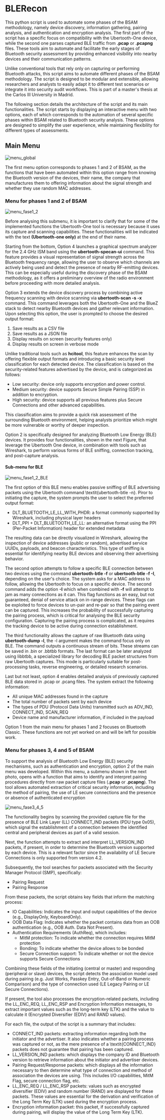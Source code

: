 # BLERecon
This python script is used to automate some phases of the BSAM methodology, namely device discovery, information gathering, pairing analysis, and authentication and encryption analysis.  The first part of the script has a specific focus on compatibility with the Ubertooth-One device, while the second one parses captured BLE traffic from **.pcap** or **.pcapng** files. These tools aim to automate and facilitate the early stages of Bluetooth security assessment by providing enhanced visibility into nearby devices and their communication patterns.

Unlike conventional tools that rely only on capturing or performing Bluetooth attacks, this script aims to automate different phases of the BSAM methodology. The script is designed to be modular and extensible, allowing researchers and analysts to easily adapt it to different test scenarios or integrate it into security audit workflows. This is part of a master's thesis at the Carlos III University in Madrid.

The following section details the architecture of the script and its main functionalities. The script starts by displaying an interactive menu with two options, each of which corresponds to the automation of several specific phases within BSAM related to Bluetooth security analysis. These options are designed to simplify the user experience, while maintaining flexibility for different types of assessments.

## Main Menu 
![menu_global](https://github.com/user-attachments/assets/2a7c7445-4524-466e-8f9f-c98ed19c73c9)

The first menu option corresponds to phases 1 and 2 of BSAM, as the functions that have been automated within this option range from knowing the Bluetooth version of the devices, their name, the company that manufactures them to offering information about the signal strength and whether they use random MAC addresses.

### Menu for phases 1 and 2 of BSAM
![menu_fase1_2](https://github.com/user-attachments/assets/37a5203d-1bc0-4d04-a989-c3adfe094787)

Before analysing this submenu, it is important to clarify that for some of the implemented functions the Ubertooth-One tool is necessary because it uses its capture and scanning capabilities. These functionalities will be indicated with the text **(Ubertooth-one only)** at the end of their name.

Starting from the bottom, Option 4 launches a graphical spectrum analyzer for the 2.4 GHz ISM band using the **ubertooth-specan-ui** command. This feature provides a visual representation of signal strength across the Bluetooth frequency range, allowing the user to observe which channels are actively being used and detect the presence of nearby RF-emitting devices. This can be especially useful during the discovery phase of the BSAM methodology, as it offers a preliminary overview of the radio environment before proceeding with more detailed analysis.

Option 3 extends the device discovery process by combining active frequency scanning with device scanning via **ubertooth-scan -s -x** command. This command leverages both the Ubertooth-One and the BlueZ stack to detect nearby Bluetooth devices and gather relevant information. Upon selecting this option, the user is prompted to choose the desired output format:

1. Save results as a CSV file
2. Save results as a JSON file
3. Display results on screen (security features only)
4. Display results on screen in verbose mode

Unlike traditional tools such as **hcitool**, this feature enhances the scan by offering flexible output formats and introducing a basic security level classification for each detected device. The classification is based on the security-related features advertised by the device, and is categorized as follows:

- Low security: device only supports encryption and power control.
- Medium security: device supports Secure Simple Pairing (SSP) in addition to encryption.
- High security: device supports all previous features plus Secure Connections and other advanced capabilities.

This classification aims to provide a quick risk assessment of the surrounding Bluetooth environment, helping analysts prioritize which might be more vulnerable or worthy of deeper inspection. 

Option 2 is specifically designed for analyzing Bluetooth Low Energy (BLE) devices. It provides four functionalities, shown in the next Figure, that leverage the Ubertooth One device, in combination with tools such as Wireshark, to perform various forms of BLE sniffing, connection tracking, and post-capture analysis.

#### Sub-menu for BLE
![menu_fase1_2_BLE](https://github.com/user-attachments/assets/2ba48c11-0bc6-450b-a36f-35bc2145d079)

The first option of this BLE menu enables passive sniffing of BLE advertising packets using the Ubertooth command \textit{ubertooth-btle -n}. Piror to initiating the capture, the system prompts the user to select the preferred output format:

- DLT\_BLUETOOTH\_LE\_LL\_WITH\_PHDR: a format commonly supported by Wireshark, including physical layer headers
- DLT\_PPI + DLT\_BLUETOOTH\_LE\_LL: an alternative format using the PPI (Per-Packet Information) header for extended metadata

The resulting data can be directly visualized in Wireshark, allowing the inspection of device addresses (public or random), advertised service UUIDs, payloads, and beacon characteristics. This type of sniffing is essential for identifying nearby BLE devices and observing their advertising behavior.

The second option attempts to follow a specific BLE connection between two devices using the command **ubertooth-btle -f** or **ubertooth-btle -f -I**, depending on the user's choice. The system asks for a MAC address to follow, allowing the Ubertooth to focus on a specific device. The second command adds the option **-I** which when combined with **-f** will attempt to jam as many connections as it can. This flag functions as an easy, but not guaranteed, denial of service attack on in-range devices. These flags can be exploited to force devices to un-pair and re-pair so that the pairing event can be captured. This increases the probability of successfully capturing the pairing process, which is critical for analysing the BLE security configuration. Capturing the pairing process is complicated, as it requires the tracking device to be active during connection establishment.

The third functionality allows the capture of raw Bluetooth data using **ubertooth-dump -l**, the -l argument makes the command focus only on BLE. The command outputs a continuous stream of bits. These streams can be saved in .bin or .bbtbb formats. The last format can be later analyzed using libbtbb, a specialized library for decoding BLE packet structures from raw Ubertooth captures. This mode is particularly suitable for post-processing tasks, reverse engineering, or detailed research scenarios.

Last but not least, option 4 enables detailed analysis of previously captured BLE data stored in .pcap or .pcang files. The system extract the following information:

- All unique MAC addresses found in the capture
- The total number of packets sent by each device
- The types of PDU (Protocol Data Units)  transmitted such as ADV\_IND, CONNECT\_IND, SCAN\_REQ
- Device name and manufacturer information, if included in the payload

Option 1 from the main menu for phases 1 and 2 focuses on Bluetooth Classic. These functions are not yet worked on and will be left for possible work. 

### Menu for phases 3, 4 and 5 of BSAM

To support the analysis of Bluetooth Low Energy (BLE) security mechanisms, such as authentication and encryption, option 2 of the main menu was developed. Within this menu, a submenu shown in the next photo, opens with a function that aims to identify and interpret pairing procedures directly from raw packet capture files (**.pcap** or **.pcapng**). The tool allows automated extraction of critical security information, including the method of pairing, the use of LE secure connections and the presence or absence of authenticated encryption

![menu_fase3_4_5](https://github.com/user-attachments/assets/cab7766e-292a-4fcc-8668-e8f1110bfbbe)

The functionality begins by scanning the provided capture file for the presence of BLE Link Layer (LL) CONNECT\_IND packets (PDU type 0x05), which signal the establishment of a connection between the identified central and peripheral devices as part of a valid session. 

Next, the function attempts to extract and interpret LL\_VERSION\_IND packets, if present, in order to determine the Bluetooth version supported by each device. This is a relevant factor since the availability of LE Secure Connections is only supported from version 4.2.

Subsequently, the tool searches for packets associated with the Security Manager Protocol (SMP), specifically:

- Pairing Request
- Pairing Response

From these packets, the script obtains key fields that inform the matching process:

- IO Capabilities: Indicates the input and output capabilities of the device (e.g., DisplayOnly, KeyboardOnly). 
- OOB Data Flag: Indicates whether the packet contains data from an OOB authentication (e.g., OOB Auth. Data Not Present).
- Authentication Requirements (AuthReq), which includes:
    + MitM protection: To indicate whether the connection requires MitM protection
    + Bonding: To indicate whether the device allows to be bonded
    + Secure Connection support: To indicate whether or not the device supports Secure Connections

Combining these fields of the initiating (central or master) and responding (peripheral or slave) devices, the script detects the association model used during pairing (e.g. Just Works, Passkey Entry, Out-of-Band or Numeric Comparison) and the type of connection used (LE Legacy Pairing or LE Secure Connections). 

If present, the tool also processes the encryption-related packets, including the LL\_ENC\_REQ, LL\_ENC\_RSP and Encryption Information messages, to extract important values such as the long-term key (LTK) and the value to calculate it (Encrypted Diversifier (EDIV) and RAND values).

For each file, the output of the script is a summary that includes: 

- CONNECT\_IND packets: extracting information regarding both the initiator and the advertiser. It also indicates whether a pairing process was captured or not, as the mere presence of a \textit{CONNECT\_IND} packets does not guarantee that pairing has been captured.
- LL\_VERSION\_IND packets: which displays the company ID and Bluetooth version to retrieve information about the initiator and advertiser devices.
- Pairing Request/Response packets: which displays all the information necessary to then determine what type of connection and method of association the devices are using. This includes I/O capabilities, MitM Flag, secure connection flag, etc.
- LL\_ENC\_REQ / LL\_ENC\_RSP packets: values such as encrypted diversifier (EDIV) and random number (RAND) are displayed for these packets. These values are essential for the derivation and verification of the Long Term Key (LTK) used during the encryption process.
- Encryption information packet: this packet, if successfully captured during pairing, will display the value of the Long Term Key (LTK).

